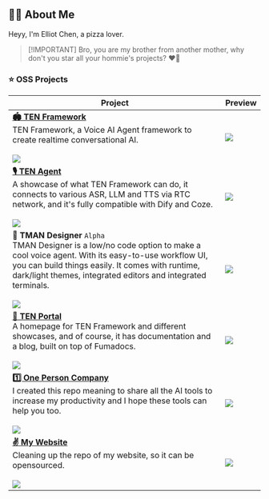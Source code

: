 ## 👋🏻 About Me

Heyy, I'm Elliot Chen, a pizza lover.

> \[!IMPORTANT]
> Bro, you are my brother from another mother, why don't you star all your hommie's projects? ❤️‍🔥

### ⭐️ OSS Projects

| Project | Preview |
|---------|---------|
| [**️🏟️ TEN Framework**][ten-framework-link]<br/>TEN Framework, a Voice AI Agent framework to create realtime conversational AI.<br/><br/>![][ten-framework-shield] | ![][ten-framework-banner] |
| [**🎙️ TEN Agent**][ten-agent-link]<br/>A showcase of what TEN Framework can do, it connects to various ASR, LLM and TTS via RTC network, and it's fully compatible with Dify and Coze.<br/><br/>![][ten-agent-shield] | ![][ten-agent-banner] |
| **🎨 TMAN Designer** `Alpha`<br/>TMAN Designer is a low/no code option to make a cool voice agent. With its easy-to-use workflow UI, you can build things easily. It comes with runtime, dark/light themes, integrated editors and integrated terminals.<br/><br/>![][tman-designer-shield] | ![][tman-designer-banner] |
| [**🛬 TEN Portal**][ten-docs-link]<br/>A homepage for TEN Framework and different showcases, and of course, it has documentation and a blog, built on top of Fumadocs.<br/><br/>![][ten-docs-shield] | ![][ten-docs-banner] |
| [**1️⃣ One Person Company**][one-person-company-link]<br/>I created this repo meaning to share all the AI tools to increase my productivity and I hope these tools can help you too.<br/><br/>![][one-person-company-shield] | ![][one-person-company-banner] |
| [**✌️ My Website**][ten-docs-link]<br/>Cleaning up the repo of my website, so it can be opensourced.<br/><br/>![][ten-docs-shield] | ![][ten-docs-banner] |

[ten-framework-shield]: https://img.shields.io/github/stars/ten-framework/ten_framework?color=ffcb47&labelColor=gray&style=flat-square&logo=github
[ten-agent-shield]: https://img.shields.io/github/stars/ten-framework/ten-agent?color=ffcb47&labelColor=gray&style=flat-square&logo=github
[tman-designer-shield]: https://img.shields.io/github/stars/ten-framework/ten_ai_base?color=ffcb47&labelColor=gray&style=flat-square&logo=github
[ten-docs-shield]: https://img.shields.io/github/stars/ten-framework/docs?color=ffcb47&labelColor=gray&style=flat-square&logo=github
[one-person-company-shield]: https://img.shields.io/github/stars/cyfyifanchen/one-person-company?color=ffcb47&labelColor=gray&style=flat-square&logo=github

[ten-framework-link]: https://github.com/ten-framework/ten_framework
[ten-agent-link]: https://github.com/ten-framework/ten-agent
[tman-designer-link]: https://github.com/ten-framework/tman-designer
[ten-docs-link]: https://doc.theten.ai

[ten-framework-banner]: https://github.com/TEN-framework/docs/blob/main/assets/jpg/1.jpg?raw=true
[ten-agent-banner]: https://github.com/TEN-framework/docs/blob/main/assets/jpg/3.jpg?raw=true
[tman-designer-banner]: https://github.com/TEN-framework/docs/blob/main/assets/jpg/4.jpg?raw=true
[ten-docs-banner]: https://github.com/TEN-framework/docs/blob/main/assets/jpg/2.jpg?raw=true

[one-person-company-banner]:https://github.com/cyfyifanchen/one-person-company/blob/main/assets/gif/banner-cape.gif?raw=true 
[one-person-company-link]: https://github.com/cyfyifanchen/one-person-company
